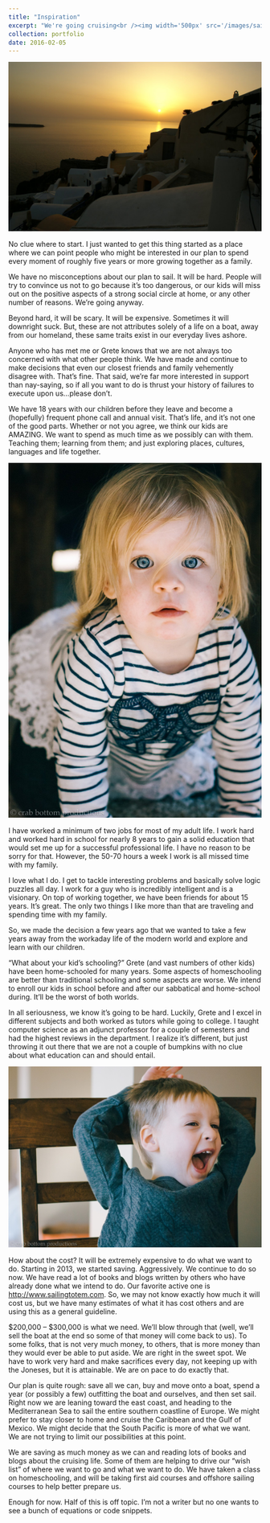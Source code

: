 ```yaml
---
title: "Inspiration"
excerpt: "We're going cruising<br /><img width='500px' src='/images/sailing-blog/oia.jpg' alt='Sea Horse' />"
collection: portfolio
date: 2016-02-05
---
```


![Sea Horse](/images/sailing-blog/oia.jpg)

No clue where to start. I just wanted to get this thing started as a place where we can point people who might be interested in our plan to spend every moment of roughly five years or more growing together as a family.

We have no misconceptions about our plan to sail. It will be hard. People will try to convince us not to go because it’s too dangerous, or our kids will miss out on the positive aspects of a strong social circle at home, or any other number of reasons. We’re going anyway.

Beyond hard, it will be scary. It will be expensive. Sometimes it will downright suck. But, these are not attributes solely of a life on a boat, away from our homeland, these same traits exist in our everyday lives ashore.

Anyone who has met me or Grete knows that we are not always too concerned with what other people think. We have made and continue to make decisions that even our closest friends and family vehemently disagree with. That’s fine. That said, we’re far more interested in support than nay-saying, so if all you want to do is thrust your history of failures to execute upon us…please don’t.

We have 18 years with our children before they leave and become a (hopefully) frequent phone call and annual visit. That’s life, and it’s not one of the good parts. Whether or not you agree, we think our kids are AMAZING. We want to spend as much time as we possibly can with them. Teaching them; learning from them; and just exploring places, cultures, languages and life together.

![Fira](/images/sailing-blog/fira.jpeg)

I have worked a minimum of two jobs for most of my adult life. I work hard and worked hard in school for nearly 8 years to gain a solid education that would set me up for a successful professional life. I have no reason to be sorry for that. However, the 50-70 hours a week I work is all missed time with my family.

I love what I do. I get to tackle interesting problems and basically solve logic puzzles all day. I work for a guy who is incredibly intelligent and is a visionary. On top of working together, we have been friends for about 15 years. It’s great. The only two things I like more than that are traveling and spending time with my family.

So, we made the decision a few years ago that we wanted to take a few years away from the workaday life of the modern world and explore and learn with our children.

“What about your kid’s schooling?” Grete (and vast numbers of other kids) have been home-schooled for many years. Some aspects of homeschooling are better than traditional schooling and some aspects are worse. We intend to enroll our kids in school before and after our sabbatical and home-school during. It’ll be the worst of both worlds.

In all seriousness, we know it’s going to be hard. Luckily, Grete and I excel in different subjects and both worked as tutors while going to college. I taught computer science as an adjunct professor for a couple of semesters and had the highest reviews in the department. I realize it’s different, but just throwing it out there that we are not a couple of bumpkins with no clue about what education can and should entail.

![Dublin](/images/sailing-blog/dublin.jpeg)

How about the cost? It will be extremely expensive to do what we want to do. Starting in 2013, we started saving. Aggressively. We continue to do so now. We have read a lot of books and blogs written by others who have already done what we intend to do. Our favorite active one is http://www.sailingtotem.com. So, we may not know exactly how much it will cost us, but we have many estimates of what it has cost others and are using this as a general guideline.

$200,000 – $300,000 is what we need. We’ll blow through that (well, we’ll sell the boat at the end so some of that money will come back to us). To some folks, that is not very much money, to others, that is more money than they would ever be able to put aside. We are right in the sweet spot. We have to work very hard and make sacrifices every day, not keeping up with the Joneses, but it is attainable. We are on pace to do exactly that.

Our plan is quite rough: save all we can, buy and move onto a boat, spend a year (or possibly a few) outfitting the boat and ourselves, and then set sail. Right now we are leaning toward the east coast, and heading to the Mediterranean Sea to sail the entire southern coastline of Europe. We might prefer to stay closer to home and cruise the Caribbean and the Gulf of Mexico. We might decide that the South Pacific is more of what we want. We are not trying to limit our possibilities at this point.

We are saving as much money as we can and reading lots of books and blogs about the cruising life. Some of them are helping to drive our “wish list” of where we want to go and what we want to do. We have taken a class on homeschooling, and will be taking first aid courses and offshore sailing courses to help better prepare us.

Enough for now. Half of this is off topic. I’m not a writer but no one wants to see a bunch of equations or code snippets.

